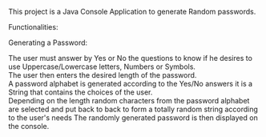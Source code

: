 This project is a Java Console Application to generate Random passwords. <br />

Functionalities:  <br />

Generating a Password:  <br />

The user must answer by Yes or No the questions to know if he desires to use Uppercase/Lowercase letters, Numbers or Symbols. <br />
The user then enters the desired length of the password.  <br />
A password alphabet is generated according to the Yes/No answers it is a String that contains the choices of the user.  <br />
Depending on the length random characters from the password alphabet are selected and put back to back to form a totally random string according to the user's needs
The randomly generated password is then displayed on the console.  <br />
